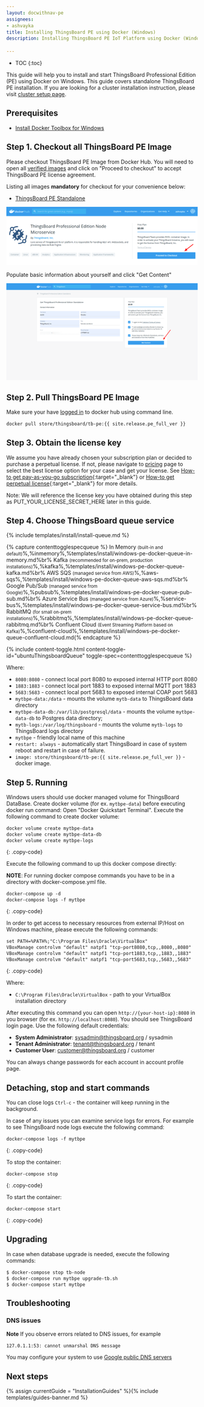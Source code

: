 ```yaml
---
layout: docwithnav-pe
assignees:
- ashvayka
title: Installing ThingsBoard PE using Docker (Windows)
description: Installing ThingsBoard PE IoT Platform using Docker (Windows)

---
```


* TOC
{:toc}


This guide will help you to install and start ThingsBoard Professional Edition (PE) using Docker on Windows. 
This guide covers standalone ThingsBoard PE installation.
If you are looking for a cluster installation instruction, please visit [cluster setup page](/docs/user-guide/install/pe/cluster-setup/).  


## Prerequisites

- [Install Docker Toolbox for Windows](https://docs.docker.com/toolbox/toolbox_install_windows/)

## Step 1. Checkout all ThingsBoard PE Image

Please checkout ThingsBoard PE Image from Docker Hub.
You will need to open all [verified images](https://hub.docker.com/search?q=thingsboard&type=image&image_filter=store) and click on "Proceed to checkout" to accept ThingsBoard PE license agreement.

Listing all images **mandatory** for checkout for your convenience below:

 - [ThingsBoard PE Standalone](https://hub.docker.com/_/thingsboard-pe)
 

![image](/images/user-guide/install/docker-pe/checkout-pe-node.png)


Populate basic information about yourself and click "Get Content"


![image](/images/user-guide/install/docker-pe/details.png)
 
 
## Step 2. Pull ThingsBoard PE Image

Make sure your have [logged in](https://docs.docker.com/engine/reference/commandline/login/) to docker hub using command line.

```bash
docker pull store/thingsboard/tb-pe:{{ site.release.pe_full_ver }}
```

## Step 3. Obtain the license key 

We assume you have already chosen your subscription plan or decided to purchase a perpetual license. 
If not, please navigate to [pricing](/pricing/) page to select the best license option for your case and get your license. 
See [How-to get pay-as-you-go subscription](https://www.youtube.com/watch?v=dK-QDFGxWek){:target="_blank"} or [How-to get perpetual license](https://www.youtube.com/watch?v=GPe0lHolWek){:target="_blank"} for more details.

Note: We will reference the license key you have obtained during this step as PUT_YOUR_LICENSE_SECRET_HERE later in this guide.

## Step 4. Choose ThingsBoard queue service

{% include templates/install/install-queue.md %}

{% capture contenttogglespecqueue %}
In Memory <small>(built-in and default)</small>%,%inmemory%,%templates/install/windows-pe-docker-queue-in-memory.md%br%
Kafka <small>(recommended for on-prem, production installations)</small>%,%kafka%,%templates/install/windows-pe-docker-queue-kafka.md%br%
AWS SQS <small>(managed service from AWS)</small>%,%aws-sqs%,%templates/install/windows-pe-docker-queue-aws-sqs.md%br%
Google Pub/Sub <small>(managed service from Google)</small>%,%pubsub%,%templates/install/windows-pe-docker-queue-pub-sub.md%br%
Azure Service Bus <small>(managed service from Azure)</small>%,%service-bus%,%templates/install/windows-pe-docker-queue-service-bus.md%br%
RabbitMQ <small>(for small on-prem installations)</small>%,%rabbitmq%,%templates/install/windows-pe-docker-queue-rabbitmq.md%br%
Confluent Cloud <small>(Event Streaming Platform based on Kafka)</small>%,%confluent-cloud%,%templates/install/windows-pe-docker-queue-confluent-cloud.md{% endcapture %}

{% include content-toggle.html content-toggle-id="ubuntuThingsboardQueue" toggle-spec=contenttogglespecqueue %} 

Where: 
    
- `8080:8080`            - connect local port 8080 to exposed internal HTTP port 8080
- `1883:1883`            - connect local port 1883 to exposed internal MQTT port 1883    
- `5683:5683`            - connect local port 5683 to exposed internal COAP port 5683 
- `mytbpe-data:/data`   - mounts the volume `mytb-data` to ThingsBoard data directory
- `mytbpe-data-db:/var/lib/postgresql/data`   - mounts the volume `mytbpe-data-db` to Postgres data directory;
- `mytb-logs:/var/log/thingsboard`   - mounts the volume `mytb-logs` to ThingsBoard logs directory
- `mytbpe`             - friendly local name of this machine
- `restart: always`        - automatically start ThingsBoard in case of system reboot and restart in case of failure.
- `image: store/thingsboard/tb-pe:{{ site.release.pe_full_ver }}`          - docker image.

## Step 5. Running

Windows users should use docker managed volume for ThingsBoard DataBase. 
Create docker volume (for ex. `mytbpe-data`) before executing docker run command:
Open "Docker Quickstart Terminal". Execute the following command to create docker volume:

``` 
docker volume create mytbpe-data
docker volume create mytbpe-data-db
docker volume create mytbpe-logs
```
{: .copy-code}


Execute the following command to up this docker compose directly:

**NOTE**: For running docker compose commands you have to be in a directory with docker-compose.yml file. 

```
docker-compose up -d
docker-compose logs -f mytbpe
```
{: .copy-code}

In order to get access to necessary resources from external IP/Host on Windows machine, please execute the following commands:

``` 
set PATH=%PATH%;"C:\Program Files\Oracle\VirtualBox"
VBoxManage controlvm "default" natpf1 "tcp-port8080,tcp,,8080,,8080"  
VBoxManage controlvm "default" natpf1 "tcp-port1883,tcp,,1883,,1883"
VBoxManage controlvm "default" natpf1 "tcp-port5683,tcp,,5683,,5683"
```
{: .copy-code}
    
Where: 
    
- `C:\Program Files\Oracle\VirtualBox`            - path to your VirtualBox installation directory


After executing this command you can open `http://{your-host-ip}:8080` in you browser (for ex. `http://localhost:8080`). You should see ThingsBoard login page.
Use the following default credentials:

- **System Administrator**: sysadmin@thingsboard.org / sysadmin
- **Tenant Administrator**: tenant@thingsboard.org / tenant
- **Customer User**: customer@thingsboard.org / customer
    
You can always change passwords for each account in account profile page.

## Detaching, stop and start commands

You can close logs `Ctrl-c` - the container will keep running in the background.

In case of any issues you can examine service logs for errors.
For example to see ThingsBoard node logs execute the following command:

```
docker-compose logs -f mytbpe
```
{: .copy-code}

To stop the container:

```
docker-compose stop
```
{: .copy-code}

To start the container:

```
docker-compose start
```
{: .copy-code}

## Upgrading

In case when database upgrade is needed, execute the following commands:

```
$ docker-compose stop tb-node
$ docker-compose run mytbpe upgrade-tb.sh
$ docker-compose start mytbpe
```

## Troubleshooting

### DNS issues

**Note** If you observe errors related to DNS issues, for example

```bash
127.0.1.1:53: cannot unmarshal DNS message
```

You may configure your system to use [Google public DNS servers](https://developers.google.com/speed/public-dns/docs/using#windows)


## Next steps

{% assign currentGuide = "InstallationGuides" %}{% include templates/guides-banner.md %}
